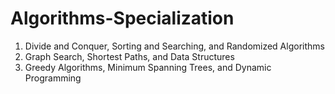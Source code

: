 # Algorithms-Specialization
1. Divide and Conquer, Sorting and Searching, and Randomized Algorithms  
2. Graph Search, Shortest Paths, and Data Structures  
3. Greedy Algorithms, Minimum Spanning Trees, and Dynamic Programming  